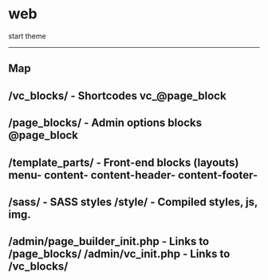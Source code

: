 # web
start theme

------------------------
Map
------------------------

/vc_blocks/         - Shortcodes
vc_@page_block
-------------------------------------
/page_blocks/       - Admin options blocks
@page_block
-------------------------------------
/template_parts/    - Front-end blocks (layouts)
menu-
content-
content-header-
content-footer-
-------------------------------------
/sass/            					- SASS styles
/style/             				- Compiled styles, js, img.
-------------------------------------
/admin/page_builder_init.php 		- Links to /page_blocks/
/admin/vc_init.php        			- Links to /vc_blocks/ 
-------------------------------------



